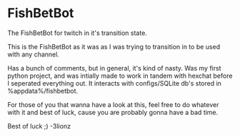 # FishBetBot
The FishBetBot for twitch in it's transition state.

This is the FishBetBot as it was as I was trying to transition in to be used with any channel.

Has a bunch of comments, but in general, it's kind of nasty. Was my first python project, and was intially made
to work in tandem with hexchat before I seperated everything out. It interacts with configs/SQLite db's stored in
%appdata%/fishbetbot.

For those of you that wanna have a look at this, feel free to do whatever with it and best of luck, cause you are
probably gonna have a bad time.

Best of luck ;)
-3lionz
